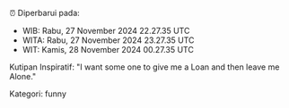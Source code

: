 ⏰ Diperbarui pada:
- WIB: Rabu, 27 November 2024 22.27.35 UTC
- WITA: Rabu, 27 November 2024 23.27.35 UTC
- WIT: Kamis, 28 November 2024 00.27.35 UTC

Kutipan Inspiratif:
"I want some one to give me a Loan and then leave me Alone."


Kategori: funny

